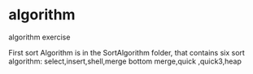 # algorithm
algorithm exercise

First sort Algorithm is in the SortAlgorithm  folder,
that contains six sort algorithm: select,insert,shell,merge
bottom merge,quick ,quick3,heap 
